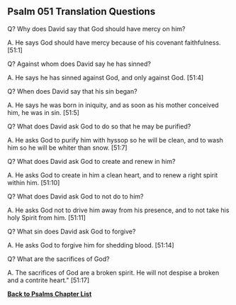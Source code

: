 ## Psalm 051 Translation Questions ##

Q? Why does David say that God should have mercy on him?

A. He says God should have mercy because of his covenant faithfulness. [51:1]

Q? Against whom does David say he has sinned?

A. He says he has sinned against God, and only against God. [51:4]

Q? When does David say that his sin began?

A. He says he was born in iniquity, and as soon as his mother conceived him, he was in sin. [51:5]

Q? What does David ask God to do so that he may be purified?

A. He asks God to purify him with hyssop so he will be clean, and to wash him so he will be whiter than snow. [51:7]

Q? What does David ask God to create and renew in him?

A. He asks God to create in him a clean heart, and to renew a right spirit within him. [51:10]

Q? What does David ask God to not do to him?

A. He asks God not to drive him away from his presence, and to not take his holy Spirit from him. [51:11]

Q? What sin does David ask God to forgive?

A. He asks God to forgive him for shedding blood. [51:14]

Q? What are the sacrifices of God?

A. The sacrifices of God are a broken spirit. He will not despise a broken and a contrite heart." [51:17]

__[Back to Psalms Chapter List](./)__

